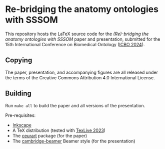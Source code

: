# Re-bridging the anatomy ontologies with SSSOM

This repository hosts the LaTeX source code for the _(Re)-bridging the anatomy
ontologies with SSSOM_ paper and presentation, submitted for the 15th
International Conference on Biomedical Ontology ([ICBO
2024](https://icbo-conference.github.io/icbo2024/)).


## Copying

The paper, presentation, and accompanying figures are all released under the
terms of the Creative Commons Attribution 4.0 International License.


## Building

Run `make all` to build the paper and all versions of the presentation.

Pre-requisites:

* [Inkscape](https://inkscape.org)
* A TeX distribution (tested with [TexLive 2023](https://tug.org/texlive/))
* The [ceurart](https://github.com/yamadharma/ceurart) package (for the paper)
* The [cambridge-beamer](https://github.com/rjw57/cambridge-beamer) Beamer
  style (for the presentation)
